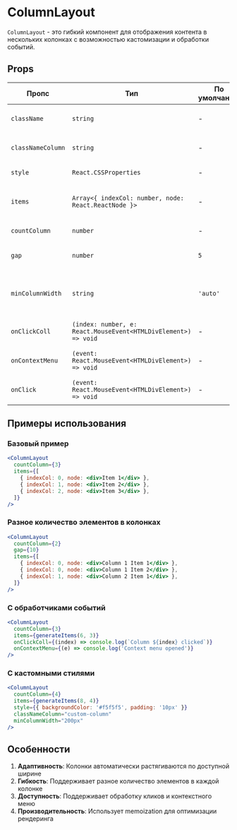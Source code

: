 # ColumnLayout

`ColumnLayout` - это гибкий компонент для отображения контента в нескольких колонках с возможностью кастомизации и обработки событий.

## Props

| Пропс             | Тип                                                                 | По умолчанию | Описание                                                                 |
|-------------------|---------------------------------------------------------------------|--------------|---------------------------------------------------------------------------|
| `className`       | `string`                                                           | -            | Дополнительные классы для контейнера                                      |
| `classNameColumn` | `string`                                                           | -            | Дополнительные классы для колонок                                         |
| `style`          | `React.CSSProperties`                                              | -            | Стили для контейнера                                                     |
| `items`          | `Array<{ indexCol: number, node: React.ReactNode }>`               | -            | Массив элементов для отображения в колонках                               |
| `countColumn`    | `number`                                                           | -            | Количество колонок                                                       |
| `gap`            | `number`                                                           | `5`          | Отступ между колонками в пикселях                                        |
| `minColumnWidth` | `string`                                                           | `'auto'`     | Минимальная ширина колонки (CSS значение, например '100px')               |
| `onClickColl`    | `(index: number, e: React.MouseEvent<HTMLDivElement>) => void`     | -            | Обработчик клика по колонке                                              |
| `onContextMenu`  | `(event: React.MouseEvent<HTMLDivElement>) => void`                | -            | Обработчик контекстного меню                                             |
| `onClick`        | `(event: React.MouseEvent<HTMLDivElement>) => void`                | -            | Обработчик клика по контейнеру                                           |

## Примеры использования

### Базовый пример

```jsx
<ColumnLayout
  countColumn={3}
  items={[
    { indexCol: 0, node: <div>Item 1</div> },
    { indexCol: 1, node: <div>Item 2</div> },
    { indexCol: 2, node: <div>Item 3</div> },
  ]}
/>
```

### Разное количество элементов в колонках

```jsx
<ColumnLayout
  countColumn={2}
  gap={10}
  items={[
    { indexCol: 0, node: <div>Column 1 Item 1</div> },
    { indexCol: 0, node: <div>Column 1 Item 2</div> },
    { indexCol: 1, node: <div>Column 2 Item 1</div> },
  ]}
/>
```

### С обработчиками событий

```jsx
<ColumnLayout
  countColumn={3}
  items={generateItems(6, 3)}
  onClickColl={(index) => console.log(`Column ${index} clicked`)}
  onContextMenu={(e) => console.log('Context menu opened')}
/>
```

### С кастомными стилями

```jsx
<ColumnLayout
  countColumn={4}
  items={generateItems(8, 4)}
  style={{ backgroundColor: '#f5f5f5', padding: '10px' }}
  classNameColumn="custom-column"
  minColumnWidth="200px"
/>
```

## Особенности

1. **Адаптивность**: Колонки автоматически растягиваются по доступной ширине
2. **Гибкость**: Поддерживает разное количество элементов в каждой колонке
3. **Доступность**: Поддерживает обработку кликов и контекстного меню
4. **Производительность**: Использует memoization для оптимизации рендеринга

